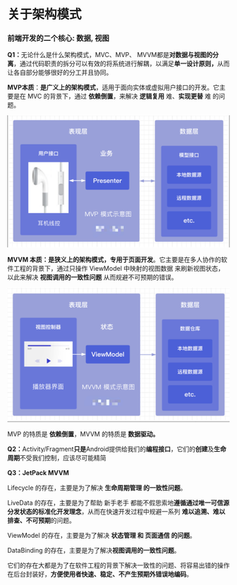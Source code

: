 # 关于架构模式

### 前端开发的二个核心:  **数据**, **视图**&#x20;



**Q1：**&#x65E0;论什么是什么架构模式，MVC、MVP、 MVVM都是**对数据与视图的分离**，通过代码职责的拆分可以有效的将系统进行解耦，以满足**单一设计原则，**&#x4ECE;而让各自部分能够很好的分工并且协同。

**MVP本质**：**是广义上的架构模式**，适用于面向实体或虚拟用户接口的开发。它主要是在 MVC 的背景下，通过 **依赖倒置**，来解决 **逻辑复用** 难、**实现更替** 难 的问题。

![](<../.gitbook/assets/image (238).png>)

**MVVM 本质：是狭义上的架构模式，专用于页面开发**。它主要是在多人协作的软件工程的背景下，通过只操作 ViewModel 中映射的视图数据 来刷新视图状态，以此来解决 **视图调用的一致性问题** 从而规避不可预期的错误。

![](<../.gitbook/assets/image (51).png>)

MVP 的特质是 **依赖倒置**，MVVM 的特质是 **数据驱动。**

**Q2：**&#x41;ctivity/Fragment**只是**Android提供给我们的**编程接口**，它们的**创建**及**生命周期**不受我们控制，应该尽可能精简

**Q3：JetPack MVVM**

Lifecycle 的存在，主要是为了解决 **生命周期管理 的一致性问题**。

LiveData 的存在，主要是为了帮助 新手老手 都能不假思索地**遵循通过唯一可信源分发状态的标准化开发理念**，从而在快速开发过程中规避一系列 **难以追溯、难以排查、不可预期**的问题。

ViewModel 的存在，主要是为了解决 **状态管理 和 页面通信 的问题**。

DataBinding 的存在，主要是为了解决**视图调用的一致性问题**。

它们的存在大都是为了在软件工程的背景下解决一致性的问题、将容易出错的操作在后台封装好，**方便使用者快速、稳定、不产生预期外错误地编码**。

